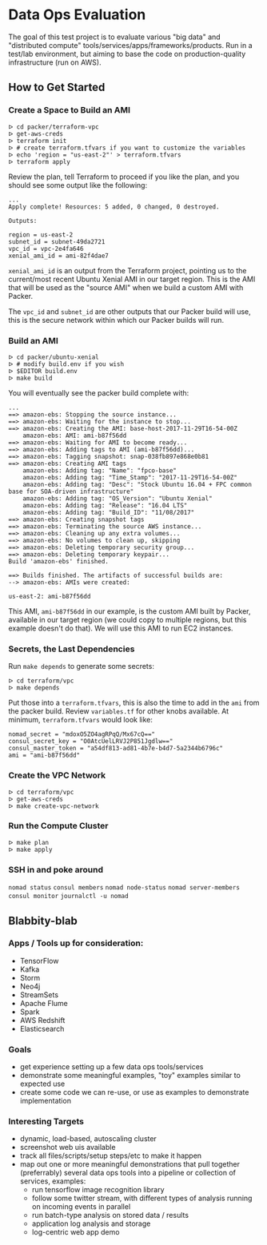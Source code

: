 # Data Ops Evaluation

The goal of this test project is to evaluate various "big data" and "distributed
compute" tools/services/apps/frameworks/products. Run in a test/lab environment,
but aiming to base the code on production-quality infrastructure (run on AWS).


## How to Get Started

### Create a Space to Build an AMI

```
ᐅ cd packer/terraform-vpc
ᐅ get-aws-creds
ᐅ terraform init
ᐅ # create terraform.tfvars if you want to customize the variables
ᐅ echo 'region = "us-east-2"' > terraform.tfvars
ᐅ terraform apply
```

Review the plan, tell Terraform to proceed if you like the plan, and you should
see some output like the following:

```
...
Apply complete! Resources: 5 added, 0 changed, 0 destroyed.

Outputs:

region = us-east-2
subnet_id = subnet-49da2721
vpc_id = vpc-2e4fa646
xenial_ami_id = ami-82f4dae7
```

`xenial_ami_id` is an output from the Terraform project, pointing us to the
current/most recent Ubuntu Xenial AMI in our target region. This is the AMI that
will be used as the "source AMI" when we build a custom AMI with Packer.

The `vpc_id` and `subnet_id` are other outputs that our Packer build will use,
this is the secure network within which our Packer builds will run.


### Build an AMI

```
ᐅ cd packer/ubuntu-xenial
ᐅ # modify build.env if you wish
ᐅ $EDITOR build.env
ᐅ make build
```

You will eventually see the packer build complete with:

```
...
==> amazon-ebs: Stopping the source instance...
==> amazon-ebs: Waiting for the instance to stop...
==> amazon-ebs: Creating the AMI: base-host-2017-11-29T16-54-00Z
    amazon-ebs: AMI: ami-b87f56dd
==> amazon-ebs: Waiting for AMI to become ready...
==> amazon-ebs: Adding tags to AMI (ami-b87f56dd)...
==> amazon-ebs: Tagging snapshot: snap-038fb897e868e0b81
==> amazon-ebs: Creating AMI tags
    amazon-ebs: Adding tag: "Name": "fpco-base"
    amazon-ebs: Adding tag: "Time_Stamp": "2017-11-29T16-54-00Z"
    amazon-ebs: Adding tag: "Desc": "Stock Ubuntu 16.04 + FPC common base for SOA-driven infrastructure"
    amazon-ebs: Adding tag: "OS_Version": "Ubuntu Xenial"
    amazon-ebs: Adding tag: "Release": "16.04 LTS"
    amazon-ebs: Adding tag: "Build_ID": "11/08/2017"
==> amazon-ebs: Creating snapshot tags
==> amazon-ebs: Terminating the source AWS instance...
==> amazon-ebs: Cleaning up any extra volumes...
==> amazon-ebs: No volumes to clean up, skipping
==> amazon-ebs: Deleting temporary security group...
==> amazon-ebs: Deleting temporary keypair...
Build 'amazon-ebs' finished.

==> Builds finished. The artifacts of successful builds are:
--> amazon-ebs: AMIs were created:

us-east-2: ami-b87f56dd
```

This AMI, `ami-b87f56dd` in our example, is the custom AMI built by Packer,
available in our target region (we could copy to multiple regions, but this
example doesn't do that). We will use this AMI to run EC2 instances.

### Secrets, the Last Dependencies

Run `make depends` to generate some secrets:

```
ᐅ cd terraform/vpc
ᐅ make depends
```

Put those into a `terraform.tfvars`, this is also the time to add in the `ami`
from the packer build. Review `variables.tf` for other knobs available. At
minimum, `terraform.tfvars` would look like:

```
nomad_secret = "mdoxO5ZO4agRPqQ/Mx67cQ=="
consul_secret_key = "O0AtcUelLRVJ2P851Jgdlw=="
consul_master_token = "a54df813-ad81-4b7e-b4d7-5a2344b6796c"
ami = "ami-b87f56dd"
```

### Create the VPC Network

```
ᐅ cd terraform/vpc
ᐅ get-aws-creds
ᐅ make create-vpc-network
```


### Run the Compute Cluster

```
ᐅ make plan
ᐅ make apply
```

### SSH in and poke around

`nomad status`
`consul members`
`nomad node-status`
`nomad server-members`
`consul monitor`
`journalctl -u nomad`


## Blabbity-blab

### Apps / Tools up for consideration:

* TensorFlow
* Kafka
* Storm
* Neo4j
* StreamSets
* Apache Flume
* Spark
* AWS Redshift
* Elasticsearch


### Goals

* get experience setting up a few data ops tools/services
* demonstrate some meaningful examples, "toy" examples similar to expected use
* create some code we can re-use, or use as examples to demonstrate implementation


### Interesting Targets

* dynamic, load-based, autoscaling cluster
* screenshot web uis available
* track all files/scripts/setup steps/etc to make it happen
* map out one or more meaningful demonstrations that pull together (preferrably)
  several data ops tools into a pipeline or collection of services, examples:
    * run tensorflow image recognition library
    * follow some twitter stream, with different types of analysis running on
      incoming events in parallel
    * run batch-type analysis on stored data / results
    * application log analysis and storage
    * log-centric web app demo

